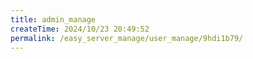```yaml
---
title: admin_manage
createTime: 2024/10/23 20:49:52
permalink: /easy_server_manage/user_manage/9hdi1b79/
---
```


